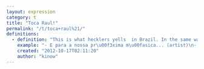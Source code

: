 ```yaml
---
layout: expression
category: t
title: "Toca Raul!"
permalink: "/t/toca+raul%21/"
definitions:
  - definition: "This is what hecklers yells  in Brazil. In the same way that some hecklers ask for \"Free bird\", by Lynyrd Skynyrd. \n\nRaul Seixas is a famous rock star, from the 70's and 80's, and mixed several Brazilian rhythms and rock and roll, with intelligent lyrics."
    example: "- E para a nossa pr\u00f3xima m\u00fasica... (artist)\n- Toca Raul!!! (heckler)"
    created: "2012-10-17T02:11:20"
    author: "kinow"
---
```

